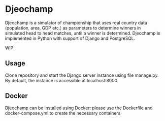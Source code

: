 # Djeochamp

Djeochamp is a simulator of championship that uses real country data (population, area, GDP etc.) as parameters to determine winners in simulated head to head matches, until a winner is determined. Djeochamp is implemented in Python with support of Django and PostgreSQL.

WIP

## Usage

Clone repository and start the Django server instance using file manage.py. By default, the instance is accessible at localhost:8000.

## Docker

Djeochamp can be installed using Docker: please use the Dockerfile and docker-compose.yml to create the necessary containers.

